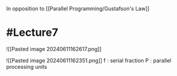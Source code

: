 In opposition to [[Parallel Programming/Gustafson's Law]]
# #Lecture7
![[Pasted image 20240611162617.png]]

![[Pasted image 20240611162351.png]]
f : serial fraction
P : parallel processing units